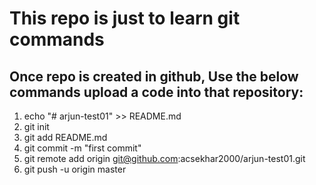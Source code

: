 # This repo is just to learn git commands

## Once repo is created in  github, Use the below commands upload a code into that repository:

1. echo "# arjun-test01" >> README.md  
 2.  git init  
3. git add README.md  
4. git commit -m "first commit"  
5. git remote add origin git@github.com:acsekhar2000/arjun-test01.git  
6. git push -u origin master 
